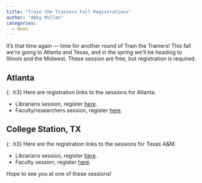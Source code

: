 ```yaml
---
title: "Train the Trainers Fall Registrations"
author: "Abby Mullen"
categories:
  - News
---
```


It’s that time again — time for another round of Train the Trainers! This fall we're going to Atlanta and Texas, and in the spring we'll be heading to Illinois and the Midwest. These session are free, but registration is required.

## Atlanta
{: .h3}
Here are registration links to the sessions for Atlanta.

- Librarians session, register [here](https://pitts-emory.libcal.com/event/5812557).
- Faculty/researchers session, register [here](https://pitts-emory.libcal.com/event/5812464?k=a6be7768aadf83a42493179e3babe3dc).

## College Station, TX
{: .h3}
Here are the registration links to the sessions for Texas A&M.

- Librarians session, register [here](https://tamu.libcal.com/calendar/1881/tropy-AM).
- Faculty session, register [here](https://tamu.libcal.com/calendar/1881/tropy-PM).

Hope to see you at one of these sessions!
